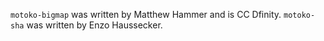 `motoko-bigmap` was written by Matthew Hammer and is CC Dfinity.
`motoko-sha` was written by Enzo Haussecker.